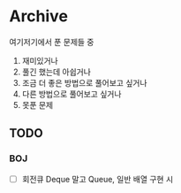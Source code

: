 # Archive

여기저기에서 푼 문제들 중
1. 재미있거나
2. 풀긴 했는데 아쉽거나
3. 조금 더 좋은 방법으로 풀어보고 싶거나
4. 다른 방법으로 풀어보고 싶거나
5. 못푼 문제


## TODO
### BOJ
- [ ] 회전큐 Deque 말고 Queue, 일반 배열 구현 시 
